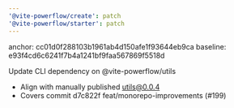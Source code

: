 ```yaml
---
'@vite-powerflow/create': patch
'@vite-powerflow/starter': patch
---
```


anchor: cc01d0f288103b1961ab4d150afe1f93644eb9ca
baseline: e93f4cd6c6241f7b4a1241bf9faa567869f5518d

Update CLI dependency on @vite-powerflow/utils

- Align with manually published utils@0.0.4
- Covers commit d7c822f feat/monorepo-improvements (#199)
